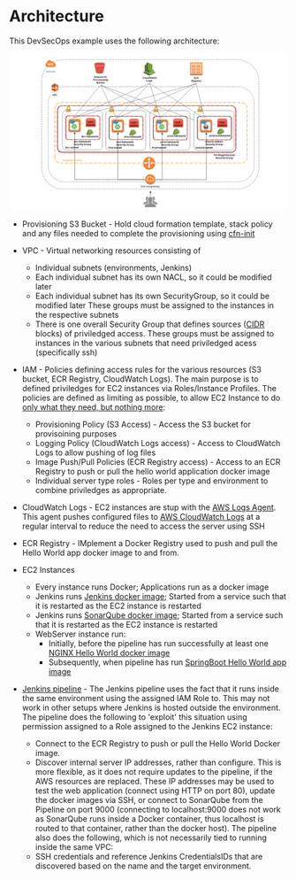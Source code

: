 # Architecture

This DevSecOps example uses the following architecture:

![Architecture](./images/devsecops-example-architecture.png)


- Provisioning S3 Bucket - Hold cloud formation template, stack policy and any files 
  needed to complete the provisioning using [cfn-init]

- VPC - Virtual networking resources consisting of
    * Individual subnets (environments, Jenkins)
    * Each individual subnet has its own NACL, so it could be modified later
    * Each individual subnet has its own SecurityGroup, so it could be modified later
      These groups must be assigned to the instances in the respective subnets
    * There is one overall Security Group that defines sources ([CIDR] blocks) of 
      priviledged access.
      These groups must be assigned to instances in the various subnets that need
      priviledged acess (specifically ssh)

- IAM - Policies defining access rules for the various resources (S3 bucket, ECR Registry,
  CloudWatch Logs). The main purpose is to defined priviledges for EC2 instances via 
  Roles/Instance Profiles. The policies are defined as limiting as possible, to allow 
  EC2 Instance to do
  [only what they need, but nothing more](https://en.wikipedia.org/wiki/Principle_of_least_privilege):
    * Provisioning Policy (S3 Access) - Access the S3 bucket for provisoining purposes
    * Logging Policy (CloudWatch Logs access) - Access to CloudWatch Logs to allow pushing of 
      log files
    * Image Push/Pull Policies (ECR Registry access) - Access to an ECR Registry to push or pull
      the hello world application docker image
    * Individual server type roles - Roles per type and environment to combine priviledges as
      appropriate.

- CloudWatch Logs - EC2 instances are stup with the [AWS Logs Agent]. This agent pushes 
  configured files to [AWS CloudWatch Logs] at a regular interval to reduce the need to access
  the server using SSH


- ECR Registry - IMplement a Docker Registry used to push and pull the Hello World app
  docker image to and from.

- EC2 Instances 
    * Every instance runs Docker; Applications run as a docker image
    * Jenkins runs [Jenkins docker image];
      Started from a service such that it is restarted as the EC2 instance is restarted
    * Jenkins runs [SonarQube docker image];
      Started from a service such that it is restarted as the EC2 instance is restarted
    * WebServer instance run:
        - Initially, before the pipeline has run successfully at least one
          [NGINX Hello World docker image]
        - Subsequently, when pipeline has run [SpringBoot Hello World app image](../Dockerfile)

- [Jenkins pipeline](../Jenkinsfile) - 
  The Jenkins pipeline uses the fact that it runs inside the same environment
  using the assigned IAM Role to. This may not work in other setups where Jenkins is 
  hosted outside the environment.
  The pipeline does the following to 'exploit' this situation using permission assigned to a 
  Role assigned to the Jenkins EC2 instance:
    * Connect to the ECR Registry to push or pull the Hello World Docker image.
    * Discover internal server IP addresses, rather than configure. This is more flexible, 
      as it does not require updates to the pipeline, if the AWS resources are replaced.
      These IP addresses may be used to test the web application (connect using HTTP on port 80),
      update the docker images via SSH, or connect to SonarQube from the Pipeline on port 9000
      (connecting to localhost:9000 does not work as SonarQube runs inside a Docker container,
      thus localhost is routed to that container, rather than the docker host).
  The pipeline also does the following, which is not necessarily tied to running inside
  the same VPC:
    * SSH credentials and reference Jenkins CredentialsIDs that are discovered based on the name 
      and the target environment.




[cfn-init]: http://docs.aws.amazon.com/AWSCloudFormation/latest/UserGuide/aws-resource-init.html
[CIDR]: https://en.wikipedia.org/wiki/Classless_Inter-Domain_Routing
[AWS Logs Agent]: http://docs.aws.amazon.com/AmazonCloudWatch/latest/logs/QuickStartEC2Instance.html
[AWS CloudWatch Logs]: http://docs.aws.amazon.com/AmazonCloudWatch/latest/logs/WhatIsCloudWatchLogs.html
[Jenkins docker image]: https://hub.docker.com/_/jenkins/
[SonarQube docker image]: https://hub.docker.com/_/sonarqube/
[NGINX Hello World docker image]: https://hub.docker.com/r/kitematic/hello-world-nginx/
